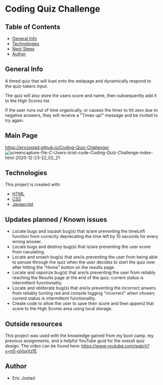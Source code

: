 # Coding Quiz Challenge

## Table of Contents
- [General Info](#general-info)
- [Technologies](#technologies)
- [Next Steps](#next-Steps)
- [Author](#author)

## General Info
A timed quiz that will load onto the webpage and dynamically respond to the quiz-takers input.

The quiz will also store the users score and name, then subsequently add it to the High Scores list. 

If the user runs out of time organically, or causes the timer to hit zero due to negative answers, they 
will receive a "Times up!" message and be invited to try again.

## Main Page
https://ericjostad.github.io/Coding-Quiz-Challenge/
![screencapture-file-C-Users-krist-code-Coding-Quiz-Challenge-index-html-2020-12-23-22_02_21](https://user-images.githubusercontent.com/71619046/103065107-98f56100-456a-11eb-9d26-a98a15dd20f4.png)

## Technologies
This project is created with:
- [HTML](https://html.com/)
- [CSS](https://www.w3.org/Style/CSS/Overview.en.html)
- [Javascript](https://www.javascript.com/)

## Updates planned / Known issues
- Locate bugs and squash bug(s) that is/are preventing the timeLeft function from correctly deprecating the time left by 10 seconds for every wrong answer. 
- Locate bugs and destroy bug(s) that is/are preventing the user score from caculating. 
- Locate and smash bug(s) that are/is preventing the user from being able to peruse through the quiz when the user decides to start the quiz over after hitting the "Home" button on the results page. 
- Locate and vaporize bug(s) that are/is preventing the user from reliably reaching the Results page at the end of the quiz; current status is intermittent functionality. 
- Locate and obliterate bug(s) that are/is preventing the incorrect anwers from reliably turning red and console logging "incorrect" when chosen; current status is intermittent functionality.
- Create code to allow the user to save their score and then append that score to the High Scores area using local storage. 

## Outside resources
This project was used with the knowledge gained from my boot camp, my previous assignments, and a helpful YouTube guid for the overall quiz design. The video can be found here: 
https://www.youtube.com/watch?v=n0-qVoxVzfE

## Author
- Eric Jostad